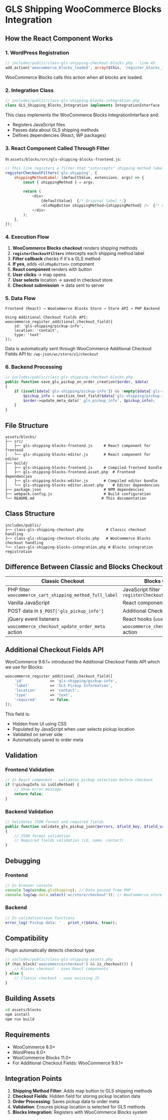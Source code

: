 # GLS Shipping WooCommerce Blocks Integration

## How the React Component Works

### 1. WordPress Registration

```php
// includes/public/class-gls-shipping-checkout-blocks.php - line 45
add_action('woocommerce_blocks_loaded', array($this, 'register_blocks_integration'));
```

WooCommerce Blocks calls this action when all blocks are loaded.

### 2. Integration Class

```php
// includes/public/class-gls-shipping-blocks-integration.php
class GLS_Shipping_Blocks_Integration implements IntegrationInterface
```

This class implements the WooCommerce Blocks IntegrationInterface and:
- Registers JavaScript files
- Passes data about GLS shipping methods
- Defines dependencies (React, WP packages)

### 3. React Component Called Through Filter

In `assets/blocks/src/gls-shipping-blocks-frontend.js`:

```javascript
// This line registers a filter that "intercepts" shipping method labels
registerCheckoutFilters('gls-shipping', {
    shippingMethodLabel: (defaultValue, extensions, args) => {
        const { shippingMethod } = args;
        
        return (
            <div>
                {defaultValue}  {/* Original label */}
                <GlsMapButton shippingMethod={shippingMethod} />  {/* Our button */}
            </div>
        );
    },
});
```

### 4. Execution Flow

1. **WooCommerce Blocks checkout** renders shipping methods
2. **`registerCheckoutFilters`** intercepts each shipping method label
3. **Filter callback** checks if it's a GLS method
4. **If yes**, adds `<GlsMapButton>` component
5. **React component** renders with button
6. **User clicks** → map opens
7. **User selects** location → saved in checkout store
8. **Checkout submission** → data sent to server

### 5. Data Flow

```
Frontend (React) → WooCommerce Blocks Store → Store API → PHP Backend

Using Additional Checkout Fields API:
woocommerce_register_additional_checkout_field({
    id: 'gls-shipping/pickup-info',
    location: 'contact',
    type: 'text'
});
```

Data is automatically sent through WooCommerce Additional Checkout Fields API to:
`/wp-json/wc/store/v1/checkout`

### 6. Backend Processing

```php
// includes/public/class-gls-shipping-checkout-blocks.php
public function save_gls_pickup_on_order_creation($order, $data)
{
    if (isset($data['gls-shipping/pickup-info']) && !empty($data['gls-shipping/pickup-info'])) {
        $pickup_info = sanitize_text_field($data['gls-shipping/pickup-info']);
        $order->update_meta_data('_gls_pickup_info', $pickup_info);
    }
}
```

## File Structure

```
assets/blocks/
├── src/
│   ├── gls-shipping-blocks-frontend.js     # React component for frontend
│   └── gls-shipping-blocks-editor.js       # React component for editor
├── build/
│   ├── gls-shipping-blocks-frontend.js     # Compiled frontend bundle
│   ├── gls-shipping-blocks-frontend.asset.php  # Frontend dependencies
│   ├── gls-shipping-blocks-editor.js       # Compiled editor bundle
│   └── gls-shipping-blocks-editor.asset.php    # Editor dependencies
├── package.json                            # NPM dependencies
├── webpack.config.js                       # Build configuration
└── README.md                              # This documentation
```

## Class Structure

```
includes/public/
├── class-gls-shipping-checkout.php          # Classic checkout handling
├── class-gls-shipping-checkout-blocks.php   # WooCommerce Blocks checkout handling
└── class-gls-shipping-blocks-integration.php # Blocks integration registration
```

## Difference Between Classic and Blocks Checkout

| Classic Checkout | Blocks Checkout |
|------------------|-----------------|
| PHP filter `woocommerce_cart_shipping_method_full_label` | JavaScript filter `registerCheckoutFilters` |
| Vanilla JavaScript | React components |
| POST data in `$_POST['gls_pickup_info']` | Additional Checkout Fields API |
| jQuery event listeners | React hooks (`useState`, `useEffect`) |
| `woocommerce_checkout_update_order_meta` action | `woocommerce_checkout_create_order` action |

## Additional Checkout Fields API

WooCommerce 9.6.1+ introduced the Additional Checkout Fields API which we use for Blocks:

```php
woocommerce_register_additional_checkout_field([
    'id'            => 'gls-shipping/pickup-info',
    'label'         => 'GLS Pickup Information',
    'location'      => 'contact',
    'type'          => 'text',
    'required'      => false,
]);
```

This field is:
- Hidden from UI using CSS
- Populated by JavaScript when user selects pickup location
- Validated on server side
- Automatically saved to order meta

## Validation

### Frontend Validation
```javascript
// In React component - validates pickup selection before checkout
if (!pickupInfo && isGlsMethod) {
    // Show error message
    return false;
}
```

### Backend Validation
```php
// Validates JSON format and required fields
public function validate_gls_pickup_json($errors, $field_key, $field_value)
{
    // JSON format validation
    // Required fields validation (id, name, contact)
}
```

## Debugging

### Frontend
```javascript
// In browser console
console.log(window.glsShipping); // Data passed from PHP
console.log(wp.data.select('wc/store/checkout')); // WooCommerce store data
```

### Backend
```php
// In validation/save functions
error_log('Pickup data: ' . print_r($data, true));
```

## Compatibility

Plugin automatically detects checkout type:

```php
// includes/public/class-gls-shipping-assets.php
if (has_block('woocommerce/checkout') && is_checkout()) {
    // Blocks checkout - uses React components
} else {
    // Classic checkout - uses existing JS
}
```

## Building Assets

```bash
cd assets/blocks
npm install
npm run build
```

## Requirements

- WooCommerce 8.0+
- WordPress 6.0+
- WooCommerce Blocks 11.0+
- For Additional Checkout Fields: WooCommerce 9.6.1+

## Integration Points

1. **Shipping Method Filter**: Adds map button to GLS shipping methods
2. **Checkout Fields**: Hidden field for storing pickup location data
3. **Order Processing**: Saves pickup data to order meta
4. **Validation**: Ensures pickup location is selected for GLS methods
5. **Blocks Integration**: Registers with WooCommerce Blocks system